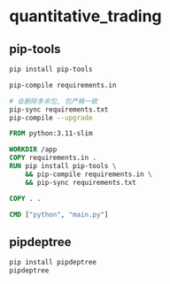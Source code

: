 # quantitative_trading

## pip-tools

```bash
pip install pip-tools

pip-compile requirements.in

# 会删除多余包, 包严格一致
pip-sync requirements.txt
pip-compile --upgrade


```



```dockerfile
FROM python:3.11-slim

WORKDIR /app
COPY requirements.in .
RUN pip install pip-tools \
    && pip-compile requirements.in \
    && pip-sync requirements.txt

COPY . .

CMD ["python", "main.py"]

```

## pipdeptree

```bash
pip install pipdeptree
pipdeptree
```

